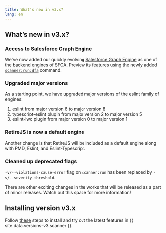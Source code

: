 ```yaml
---
title: What's new in v3.x?
lang: en
---
```


## What’s new in v3.x?

### Access to Salesforce Graph Engine
We've now added our quickly evolving [Salesforce Graph Engine](./en/v3.x/architecture/sfg-engine/) as one of the backend engines of SFCA. Preview its features using the newly added [`scanner:run:dfa`](./en/v3.x/scanner-commands/dfa/) command.

### Upgraded major versions
As a starting point, we have upgraded major versions of the eslint family of engines:
1. eslint from major version 6 to major version 8
2. typescript-eslint plugin from major version 2 to major version 5
3. eslint-lwc plugin from major version 0 to major version 1

### RetireJS is now a default engine
Another change is that RetireJS will be included as a default engine along with PMD, Eslint, and Eslint-Typescript.

### Cleaned up deprecated flags
`-v/--violations-cause-error` flag on `scanner:run` has been replaced by `-s/--severity-threshold`. 

There are other exciting changes in the works that will be released as a part of minor releases. Watch out this space for more information!


## Installing version v3.x
Follow [these](./en/v3.x/getting-started/install) steps to install and try out the latest features in {{ site.data.versions-v3.scanner }}.